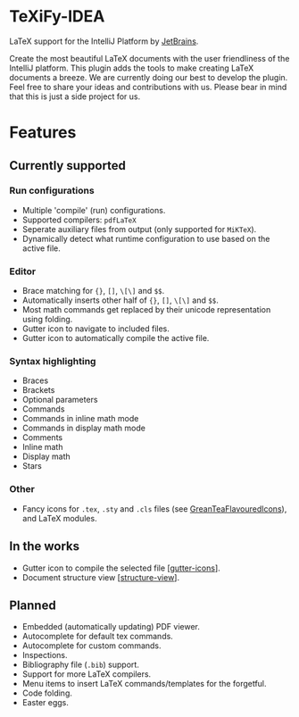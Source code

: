 # TeXiFy-IDEA
LaTeX support for the IntelliJ Platform by [JetBrains](https://www.jetbrains.com/).

Create the most beautiful LaTeX documents with the user friendliness of the IntelliJ platform.
This plugin adds the tools to make creating LaTeX documents a breeze. We are currently doing our best to develop the plugin.
Feel free to share your ideas and contributions with us.
Please bear in mind that this is just a side project for us.

# Features

## Currently supported

### Run configurations
* Multiple 'compile' (run) configurations.
* Supported compilers: `pdfLaTeX`
* Seperate auxiliary files from output (only supported for `MiKTeX`).
* Dynamically detect what runtime configuration to use based on the active file.

### Editor
* Brace matching for `{}`, `[]`, `\[\]` and `$$`.
* Automatically inserts other half of `{}`, `[]`, `\[\]` and `$$`.
* Most math commands get replaced by their unicode representation using folding.
* Gutter icon to navigate to included files.
* Gutter icon to automatically compile the active file.

### Syntax highlighting
* Braces
* Brackets
* Optional parameters
* Commands
* Commands in inline math mode
* Commands in display math mode
* Comments
* Inline math
* Display math
* Stars

### Other
* Fancy icons for `.tex`, `.sty` and `.cls` files (see [GreanTeaFlavouredIcons](https://github.com/RubenSchellekens/GreenTeaFlavouredIcons)), and LaTeX modules.

## In the works
* Gutter icon to compile the selected file [[gutter-icons](https://github.com/Ruben-Sten/TeXiFy-IDEA/tree/gutter-icons)].
* Document structure view [[structure-view](https://github.com/Ruben-Sten/TeXiFy-IDEA/tree/structure-view)].

## Planned
* Embedded (automatically updating) PDF viewer.
* Autocomplete for default tex commands.
* Autocomplete for custom commands.
* Inspections.
* Bibliography file (`.bib`) support.
* Support for more LaTeX compilers.
* Menu items to insert LaTeX commands/templates for the forgetful.
* Code folding.
* Easter eggs.
